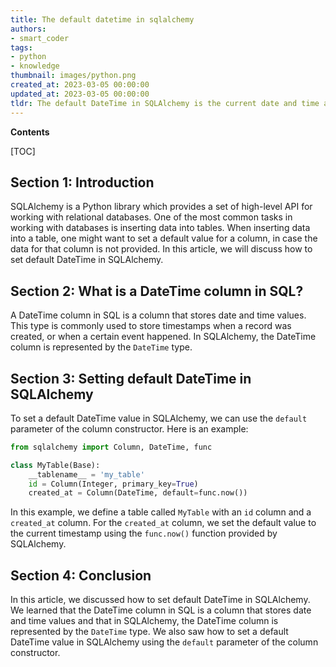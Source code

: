 ```yaml
---
title: The default datetime in sqlalchemy
authors:
- smart_coder
tags:
- python
- knowledge
thumbnail: images/python.png
created_at: 2023-03-05 00:00:00
updated_at: 2023-03-05 00:00:00
tldr: The default DateTime in SQLAlchemy is the current date and time at the moment the field is declared.
---
```


**Contents**

[TOC]

Section 1: Introduction
-----------------------
SQLAlchemy is a Python library which provides a set of high-level API for working with relational databases. One of the most common tasks in working with databases is inserting data into tables. When inserting data into a table, one might want to set a default value for a column, in case the data for that column is not provided. In this article, we will discuss how to set default DateTime in SQLAlchemy.


Section 2: What is a DateTime column in SQL?
-------------------------------------------
A DateTime column in SQL is a column that stores date and time values. This type is commonly used to store timestamps when a record was created, or when a certain event happened. In SQLAlchemy, the DateTime column is represented by the `DateTime` type.


Section 3: Setting default DateTime in SQLAlchemy
-------------------------------------------------
To set a default DateTime value in SQLAlchemy, we can use the `default` parameter of the column constructor. Here is an example:

```python
from sqlalchemy import Column, DateTime, func

class MyTable(Base):
    __tablename__ = 'my_table'
    id = Column(Integer, primary_key=True)
    created_at = Column(DateTime, default=func.now())
```

In this example, we define a table called `MyTable` with an `id` column and a `created_at` column. For the `created_at` column, we set the default value to the current timestamp using the `func.now()` function provided by SQLAlchemy.


Section 4: Conclusion
---------------------
In this article, we discussed how to set default DateTime in SQLAlchemy. We learned that the DateTime column in SQL is a column that stores date and time values and that in SQLAlchemy, the DateTime column is represented by the `DateTime` type. We also saw how to set a default DateTime value in SQLAlchemy using the `default` parameter of the column constructor.
